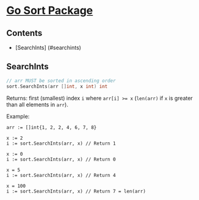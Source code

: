 # [Go Sort Package](https://github.com/szhou12/leetcode-go/blob/main/go_review/README.md)

## Contents
* [SearchInts] (#searchints)

## SearchInts 
```go
// arr MUST be sorted in ascending order
sort.SearchInts(arr []int, x int) int
```
Returns: first (smallest) index `i` where `arr[i] >= x` (`len(arr)` if `x` is greater than all elements in `arr`).

Example:
```linux
arr := []int{1, 2, 2, 4, 6, 7, 8}

x := 2
i := sort.SearchInts(arr, x) // Return 1

x := 0
i := sort.SearchInts(arr, x) // Return 0

x = 5
i := sort.SearchInts(arr, x) // Return 4

x = 100
i := sort.SearchInts(arr, x) // Return 7 = len(arr)
```